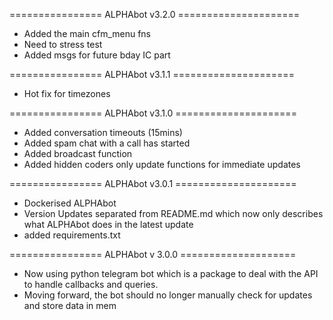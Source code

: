 ================ ALPHAbot v3.2.0 =====================
- Added the main cfm_menu fns
- Need to stress test
- Added msgs for future bday IC part

================ ALPHAbot v3.1.1 =====================
- Hot fix for timezones

================ ALPHAbot v3.1.0 =====================
- Added conversation timeouts (15mins)
- Added spam chat with a call has started
- Added broadcast function
- Added hidden coders only update functions for immediate updates

================ ALPHAbot v3.0.1 =====================
- Dockerised ALPHAbot
- Version Updates separated from README.md which now only describes what ALPHAbot does in the latest update
- added requirements.txt

================ ALPHAbot v 3.0.0 ====================
- Now using python telegram bot which is a package to deal with the API to handle callbacks and queries.
- Moving forward, the bot should no longer manually check for updates and store data in mem